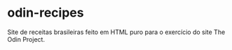 # odin-recipes
Site de receitas brasileiras feito em HTML puro para o exercício do site The Odin Project.